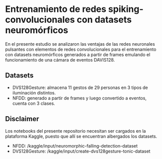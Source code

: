 # Entrenamiento de redes spiking-convolucionales con datasets neuromórficos

En el presente estudio se analizaron las ventajas de las redes neuronales pulsantes con elementos de redes convolucionales para el entrenamiento con datasets neuromórficos generados a partir de frames emulando el funcionamiento de una cámara de eventos DAVIS128.

## Datasets

- DVS128Gesture: almacena 11 gestos de 29 personas en 3 tipos de iluminación distintos.
- NFDD: generado a partir de frames y luego convertido a eventos, cuenta con 3 clases.

## Disclaimer

Los notebooks del presente repositorio necesitan ser cargados en la plataforma Kaggle, puesto que allí se encuentran albergados los datasets.


- NFDD: /kaggle/input/neuromorphic-falling-detection-dataset
- DVS128Gesture: /kaggle/input/create-dvs128gesture-tonic-dataset
